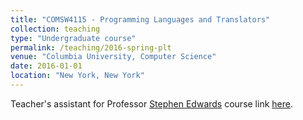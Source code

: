 ```yaml
---
title: "COMSW4115 - Programming Languages and Translators"
collection: teaching
type: "Undergraduate course"
permalink: /teaching/2016-spring-plt
venue: "Columbia University, Computer Science"
date: 2016-01-01
location: "New York, New York"
---
```


Teacher's assistant for Professor [Stephen Edwards](http://www.cs.columbia.edu/~sedwards/) course link [here](http://www.cs.columbia.edu/~sedwards/classes/2016/4115-spring/index.html).
